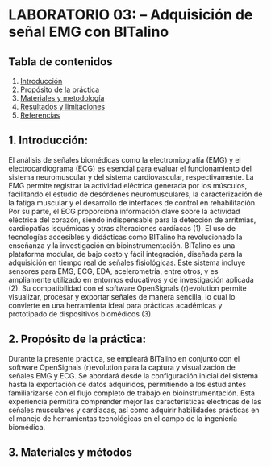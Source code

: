 # **LABORATORIO 03: – Adquisición de señal EMG con BITalino**
## **Tabla de contenidos**

1. [Introducción](#N1)
2. [Propósito de la práctica](#N2)  
3. [Materiales y metodología](#N3)  
4. [Resultados y limitaciones](#N4)  
5. [Referencias](#N5)
   
 ## 1. Introducción: <a name="N1"></a>
El análisis de señales biomédicas como la electromiografía (EMG) y el electrocardiograma (ECG) es esencial para evaluar el funcionamiento del sistema neuromuscular y del sistema cardiovascular, respectivamente. La EMG permite registrar la actividad eléctrica generada por los músculos, facilitando el estudio de desórdenes neuromusculares, la caracterización de la fatiga muscular y el desarrollo de interfaces de control en rehabilitación. Por su parte, el ECG proporciona información clave sobre la actividad eléctrica del corazón, siendo indispensable para la detección de arritmias, cardiopatías isquémicas y otras alteraciones cardíacas (1).
El uso de tecnologías accesibles y didácticas como BITalino ha revolucionado la enseñanza y la investigación en bioinstrumentación. BITalino es una plataforma modular, de bajo costo y fácil integración, diseñada para la adquisición en tiempo real de señales fisiológicas. Este sistema incluye sensores para EMG, ECG, EDA, acelerometría, entre otros, y es ampliamente utilizado en entornos educativos y de investigación aplicada (2). Su compatibilidad con el software OpenSignals (r)evolution permite visualizar, procesar y exportar señales de manera sencilla, lo cual lo convierte en una herramienta ideal para prácticas académicas y prototipado de dispositivos biomédicos (3).

 ## 2. Propósito de la práctica: <a name="N2"></a>
Durante la presente práctica, se empleará BITalino en conjunto con el software OpenSignals (r)evolution para la captura y visualización de señales EMG y ECG. Se abordará desde la configuración inicial del sistema hasta la exportación de datos adquiridos, permitiendo a los estudiantes familiarizarse con el flujo completo de trabajo en bioinstrumentación. Esta experiencia permitirá comprender mejor las características eléctricas de las señales musculares y cardíacas, así como adquirir habilidades prácticas en el manejo de herramientas tecnológicas en el campo de la ingeniería biomédica.

## **3. Materiales y métodos** <a name="N3"></a>




